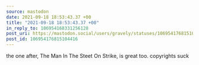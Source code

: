 ```yaml
---
source: mastodon
date: 2021-09-18 18:53:43.37 +00
title: "2021-09-18 18:53:43.37 +00"
in_reply_to: 106954168331256128
post_uri: https://mastodon.social/users/gravely/statuses/106954176815104416
post_id: 106954176815104416
---
```

the one after, The Man In The Steet On Strike, is great too. copyrights suck


